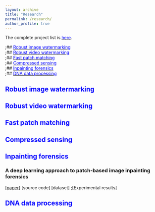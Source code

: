 ```yaml
---
layout: archive
title: "Research"
permalink: /research/
author_profile: true
---
```

The complete project list is [<font color='blue'>here</font>](https://xszhugh.github.io/files/projects.pdf "Projects").  

;## [<font color='blue'>Robust image watermarking</font>](https://github.com/academicpages/academicpages.github.io "Image watermarking")  
;## [<font color='blue'>Robust video watermarking</font>](https://github.com/academicpages/academicpages.github.io "Video watermarking")   
;## [<font color='blue'>Fast patch matching</font>](https://github.com/academicpages/academicpages.github.io "Patch matching")   
;## [<font color='blue'>Compressed sensing</font>](https://github.com/academicpages/academicpages.github.io "compressed sensing")   
;## [<font color='blue'>Inpainting forensics</font>](https://xszhugh.github.io/_pages/inpainting-forensics.md "Forensics")   
;## [<font color='blue'>DNA data processing</font>](https://github.com/academicpages/academicpages.github.io "DNA")  
## <font color='blue'>Robust image watermarking</font>
## <font color='blue'>Robust video watermarking</font>
## <font color='blue'>Fast patch matching</font>
## <font color='blue'>Compressed sensing</font>
## <font color='blue'>Inpainting forensics</font>
### A deep learning approach to patch-based image inpainting forensics
[[paper](https://www.sciencedirect.com/science/article/pii/S0923596518305344)] [source code] [dataset] ;[Experimental results]
## <font color='blue'>DNA data processing</font>
